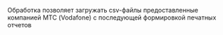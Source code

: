 Обработка позволяет загружать csv-файлы предоставленные компанией МТС (Vodafone) с последующей формировкой печатных отчетов
